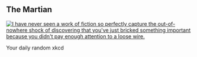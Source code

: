## The Martian
[![I have never seen a work of fiction so perfectly capture the out-of-nowhere shock of discovering that you've just bricked something important because you didn't pay enough attention to a loose wire.](https://imgs.xkcd.com/comics/the_martian.png)](https://xkcd.com/1536/ "I have never seen a work of fiction so perfectly capture the out-of-nowhere shock of discovering that you've just bricked something important because you didn't pay enough attention to a loose wire.")

Your daily random xkcd
